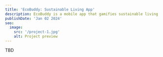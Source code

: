 ```yaml
---
title: 'EcoBuddy: Sustainable Living App'
description: EcoBuddy is a mobile app that gamifies sustainable living. Users can set eco-friendly goals, track their carbon footprint, and earn virtual rewards for adopting environmentally conscious habits.
publishDate: 'Jan 02 2024'
seo:
  image:
    src: '/project-1.jpg'
    alt: Project preview
---
```


TBD
<!-- ![Project preview](/project-1.jpg) -->
<!---->
<!-- **Note:** This case study is entirely fictional and created for the purpose of showcasing [Dante Astro.js theme functionality](https://justgoodui.com/astro-themes/dante/). -->
<!---->
<!-- **Project Overview:** -->
<!-- EcoBuddy is a revolutionary mobile application designed to make sustainable living accessible, engaging, and rewarding. With a focus on gamification and real-world impact, EcoBuddy encourages users to adopt eco-friendly habits, reduce their carbon footprint, and contribute to a healthier planet. -->
<!---->
<!-- ## Objectives -->
<!---->
<!-- 1. Develop a user-friendly mobile app that motivates individuals to adopt sustainable practices in their daily lives. -->
<!-- 2. Utilize gamification elements to make sustainable living fun and interactive. -->
<!-- 3. Provide educational resources and personalized challenges to empower users to make informed eco-conscious decisions. -->
<!---->
<!-- ## Features -->
<!---->
<!-- 1. **EcoScore and Challenges:** -->
<!---->
<!-- - Users are assigned an EcoScore based on their sustainable activities and choices. -->
<!-- - Daily and weekly challenges encourage users to adopt new habits and compete with friends or the community to earn EcoPoints. -->
<!---->
<!-- 2. **Personalized Eco-Goals:** -->
<!---->
<!-- - Users can set and track personalized eco-goals, such as reducing plastic usage, conserving water, or choosing eco-friendly transportation. -->
<!-- - The app provides tips and suggestions to help users achieve their goals. -->
<!---->
<!-- 3. **Green Rewards Marketplace:** -->
<!---->
<!-- - EcoPoints earned through challenges and sustainable actions can be redeemed in a virtual Green Rewards Marketplace. -->
<!-- - The marketplace offers discounts on eco-friendly products, services, and even contributions to environmental causes. -->
<!---->
<!-- 4. **Community Hub:** -->
<!---->
<!-- - A community feature allows users to connect, share their eco-friendly achievements, and inspire others. -->
<!-- - Users can join local eco-groups, organize clean-up events, and collaborate on sustainability projects. -->
<!---->
<!-- 5. **EcoEducator AI Assistant:** -->
<!---->
<!-- - An AI-powered assistant, EcoEducator, provides personalized eco-tips, facts, and information based on users' preferences and habits. -->
<!-- - Users can chat with EcoEducator for instant advice on sustainable living. -->
<!---->
<!-- ## Technology Stack -->
<!---->
<!-- - Frontend: React Native for cross-platform mobile app development. -->
<!-- - Backend: Firebase for real-time data synchronization and user authentication. -->
<!-- - Database: Firestore for scalable and flexible data storage. -->
<!-- - AI Integration: Dialogflow for natural language processing and conversation with EcoEducator. -->
<!---->
<!-- ## Outcome -->
<!---->
<!-- EcoBuddy has successfully created a community of environmentally conscious individuals who actively participate in sustainable living practices. The app not only educates and motivates users but also provides tangible rewards for their commitment to a greener lifestyle, fostering a positive impact on the environment. -->
<!---->
<!-- ## Client Testimonial -->
<!---->
<!-- > We couldn't be happier with the results delivered by Ethan Donovan. From the initial concept discussions to the final product, their responsiveness and collaborative approach were impressive. Our startup's website now stands out, thanks to their creative input and commitment to excellence. -->
<!---->
<!-- **Note:** This case study is entirely fictional and created for the purpose of showcasing [Dante Astro.js theme functionality](https://justgoodui.com/astro-themes/dante/). -->
